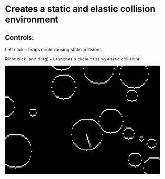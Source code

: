 # Creates a static and elastic collision environment #

## Controls: ##
Left click - Drags circle causing static collisions

Right click (and drag) - Launches a circle causing elastic collisions

![](circles.gif)
